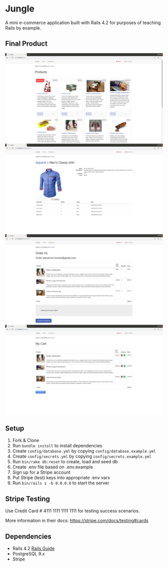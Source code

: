 # Jungle

A mini e-commerce application built with Rails 4.2 for purposes of teaching Rails by example.

## Final Product

![Product List](https://github.com/jackwbauer/jungle-rails/blob/master/docs/Product_index.png)
![Product Page](https://github.com/jackwbauer/jungle-rails/blob/master/docs/Product_show.png)
![Order Confirmation](https://github.com/jackwbauer/jungle-rails/blob/master/docs/Order-confirmation.png)
![Cart](https://github.com/jackwbauer/jungle-rails/blob/master/docs/Cart.png)

## Setup

1. Fork & Clone
2. Run `bundle install` to install dependencies
3. Create `config/database.yml` by copying `config/database.example.yml`
4. Create `config/secrets.yml` by copying `config/secrets.example.yml`
5. Run `bin/rake db:reset` to create, load and seed db
6. Create .env file based on .env.example
7. Sign up for a Stripe account
8. Put Stripe (test) keys into appropriate .env vars
9. Run `bin/rails s -b 0.0.0.0` to start the server

## Stripe Testing

Use Credit Card # 4111 1111 1111 1111 for testing success scenarios.

More information in their docs: <https://stripe.com/docs/testing#cards>

## Dependencies

* Rails 4.2 [Rails Guide](http://guides.rubyonrails.org/v4.2/)
* PostgreSQL 9.x
* Stripe
